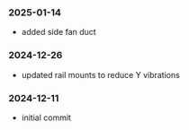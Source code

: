 ### 2025-01-14

- added side fan duct

### 2024-12-26

- updated rail mounts to reduce Y vibrations

### 2024-12-11

- initial commit